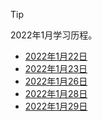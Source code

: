 > [!TIP]
>
> 2022年1月学习历程。



- [2022年1月22日](./2022.1.22.md)
- [2022年1月23日](./2022.1.23.md)
- [2022年1月26日](./2022.1.26.md)
- [2022年1月28日](./2022.1.28.md)
- [2022年1月29日](./2022.1.29.md)
